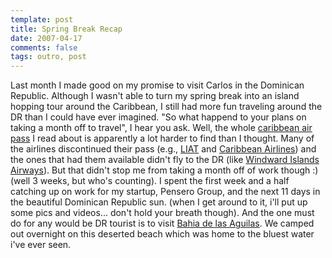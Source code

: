 ```yaml
---
template: post
title: Spring Break Recap
date: 2007-04-17
comments: false
tags: outro, post
---
```

Last month I made good on my promise to visit Carlos in the Dominican Republic. Although I wasn't able to turn my spring break into an island hopping tour around the Caribbean, I still had more fun traveling around the DR than I could have ever imagined. "So what happend to your plans on taking a month off to travel", I hear you ask. Well, the whole [caribbean air pass](http://www.airtimetable.com/airpass.htm) I read about is apparently a lot harder to find than I thought. <!-- more --> Many of the airlines discontinued their pass (e.g., [LIAT](http://www.liatairline.com/) and [Caribbean Airlines](http://www.caribbean-airlines.com)) and the ones that had them available didn't fly to the DR (like [Windward Islands Airways](http://www.fly-winair.com/)). But that didn't stop me from taking a month off of work though :) (well 3 weeks, but who's counting). I spent the first week and a half catching up on work for my startup, Pensero Group, and the next 11 days in the beautiful Dominican Republic sun. (when I get around to it, i'll put up some pics and videos... don't hold your breath though). And the one must do for any would be DR tourist is to visit [Bahia de las Aguilas](http://flickr.com/search/?q=bahia+de+las+aguilas+). We camped out overnight on this deserted beach which was home to the bluest water i've ever seen.


